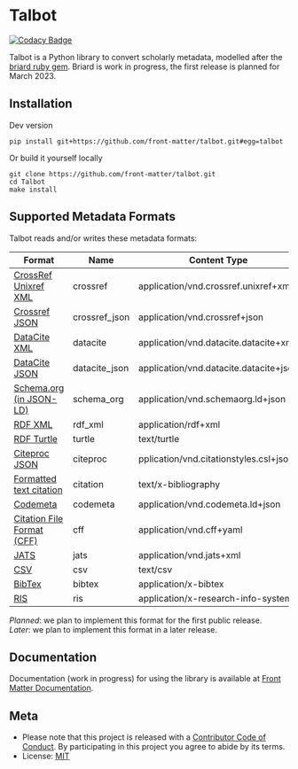 # Talbot

[![Codacy Badge](https://api.codacy.com/project/badge/Grade/a8cb55c32c74492cb43833df00491853)](https://app.codacy.com/gh/front-matter/talbot?utm_source=github.com&utm_medium=referral&utm_content=front-matter/talbot&utm_campaign=Badge_Grade_Settings)

Talbot is a Python library to convert scholarly metadata, modelled after the [briard ruby gem](https://github.com/front-matter/briard). Briard is work in progress, the first release is
planned for March 2023.

## Installation

Dev version

    pip install git+https://github.com/front-matter/talbot.git#egg=talbot

Or build it yourself locally

    git clone https://github.com/front-matter/talbot.git
    cd Talbot
    make install

## Supported Metadata Formats

Talbot reads and/or writes these metadata formats:

| Format                                                                                           | Name          | Content Type                           | Read    | Write   |
| ------------------------------------------------------------------------------------------------ | ------------- | -------------------------------------- | ------- | ------- |
| [CrossRef Unixref XML](https://www.crossref.org/schema/documentation/unixref1.1/unixref1.1.html) | crossref      | application/vnd.crossref.unixref+xml   | planned | planned |
| [Crossref JSON](https://api.crossref.org)                                                        | crossref_json | application/vnd.crossref+json          | yes     | no      |
| [DataCite XML](https://schema.datacite.org/)                                                     | datacite      | application/vnd.datacite.datacite+xml  | planned | planned |
| [DataCite JSON](https://api.datacite.org/)                                                       | datacite_json | application/vnd.datacite.datacite+json | yes     | planned |
| [Schema.org (in JSON-LD)](http://schema.org/)                                                    | schema_org    | application/vnd.schemaorg.ld+json      | yes     | yes     |
| [RDF XML](http://www.w3.org/TR/rdf-syntax-grammar/)                                              | rdf_xml       | application/rdf+xml                    | no      | later   |
| [RDF Turtle](http://www.w3.org/TeamSubmission/turtle/)                                           | turtle        | text/turtle                            | no      | later   |
| [Citeproc JSON](https://citationstyles.org/)                                                     | citeproc      | pplication/vnd.citationstyles.csl+json | planned | yes     |
| [Formatted text citation](https://citationstyles.org/)                                           | citation      | text/x-bibliography                    | no      | yes     |
| [Codemeta](https://codemeta.github.io/)                                                          | codemeta      | application/vnd.codemeta.ld+json       | planned | planned |
| [Citation File Format (CFF)](https://citation-file-format.github.io/)                            | cff           | application/vnd.cff+yaml               | planned | planned |
| [JATS](https://jats.nlm.nih.gov/)                                                                | jats          | application/vnd.jats+xml               | later   | later   |
| [CSV](ttps://en.wikipedia.org/wiki/Comma-separated_values)                                       | csv           | text/csv                               | no      | later   |
| [BibTex](http://en.wikipedia.org/wiki/BibTeX)                                                    | bibtex        | application/x-bibtex                   | planned | yes     |
| [RIS](http://en.wikipedia.org/wiki/RIS_(file_format))                                            | ris           | application/x-research-info-systems    | planned | yes     |

_Planned_: we plan to implement this format for the first public release.  
_Later_: we plan to implement this format in a later release.

## Documentation

Documentation (work in progress) for using the library is available at [Front Matter Documentation](https://docs.front-matter.io/talbot/).

## Meta

-   Please note that this project is released with a [Contributor Code of Conduct](https://github.com/front-matter/talbot/blob/main/CODE_OF_CONDUCT.md>). By participating in this project you agree to abide by its terms.
-   License: [MIT](https://github.com/front-matter/talbot/blob/main/LICENSE)
